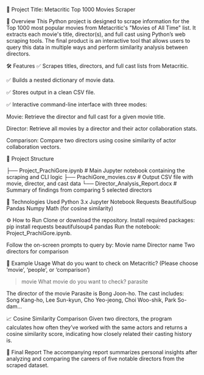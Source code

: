 🧠 Project Title: Metacritic Top 1000 Movies Scraper

🎯 Overview
This Python project is designed to scrape information for the Top 1000 most popular movies from Metacritic's "Movies of All Time" list. It extracts each movie's title, director(s), and full cast using Python’s web scraping tools. The final product is an interactive tool that allows users to query this data in multiple ways and perform similarity analysis between directors.

🛠️ Features
✅ Scrapes titles, directors, and full cast lists from Metacritic.

✅ Builds a nested dictionary of movie data.

✅ Stores output in a clean CSV file.

✅ Interactive command-line interface with three modes:

Movie: Retrieve the director and full cast for a given movie title.

Director: Retrieve all movies by a director and their actor collaboration stats.

Comparison: Compare two directors using cosine similarity of actor collaboration vectors.

📂 Project Structure

├── Project_PrachiGore.ipynb          # Main Jupyter notebook containing the scraping and CLI logic
├── PrachiGore_movies.csv             # Output CSV file with movie, director, and cast data
└── Director_Analysis_Report.docx     # Summary of findings from comparing 5 selected directors

📌 Technologies Used
Python 3.x
Jupyter Notebook
Requests
BeautifulSoup
Pandas
Numpy
Math (for cosine similarity)

⚙️ How to Run
Clone or download the repository.
Install required packages:
pip install requests beautifulsoup4 pandas
Run the notebook: Project_PrachiGore.ipynb.

Follow the on-screen prompts to query by:
Movie name
Director name
Two directors for comparison

🧪 Example Usage
What do you want to check on Metacritic? (Please choose ‘movie’, ‘people’, or ‘comparison’)
> movie
What movie do you want to check?
> parasite

The director of the movie Parasite is Bong Joon-ho.
The cast includes: Song Kang-ho, Lee Sun-kyun, Cho Yeo-jeong, Choi Woo-shik, Park So-dam...

📈 Cosine Similarity Comparison
Given two directors, the program calculates how often they’ve worked with the same actors and returns a cosine similarity score, indicating how closely related their casting history is.

🧾 Final Report
The accompanying report summarizes personal insights after analyzing and comparing the careers of five notable directors from the scraped dataset.
